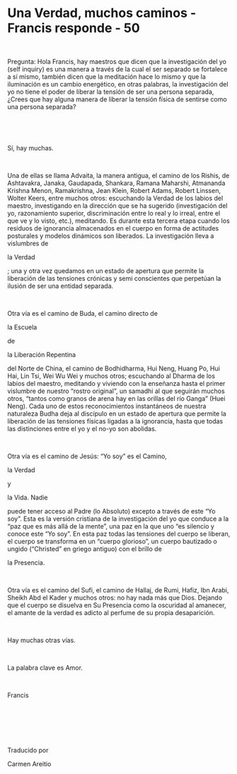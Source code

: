 # Una Verdad, muchos caminos - Francis responde - 50



&nbsp; 





Pregunta: Hola Francis, hay maestros que dicen que la investigaci&oacute;n del yo (self inquiry) es una manera a trav&eacute;s de la cual el ser separado se fortalece a s&iacute; mismo, tambi&eacute;n dicen que la meditaci&oacute;n hace lo mismo y que la iluminaci&oacute;n es un cambio energ&eacute;tico, en otras palabras, la investigaci&oacute;n del yo no tiene el poder de liberar la tensi&oacute;n de ser una persona separada, &iquest;Crees que hay alguna manera de liberar la tensi&oacute;n f&iacute;sica de sentirse como una persona separada? 






&nbsp;







&nbsp;






S&iacute;, hay muchas.






&nbsp;






Una de ellas se llama Advaita, la manera antigua, el camino de los Rishis, de Ashtavakra, Janaka, Gaudapada, Shankara, Ramana Maharshi, Atmananda Krishna Menon, Ramakrishna, Jean Klein, Robert Adams, Robert Linssen, Wolter Keers, entre muchos otros: escuchando la Verdad de los labios del maestro, investigando en la direcci&oacute;n que se ha sugerido (investigaci&oacute;n del yo, razonamiento superior, discriminaci&oacute;n entre lo real y lo irreal, entre el que ve y lo visto, etc.), meditando. Es durante esta tercera etapa cuando los residuos de ignorancia almacenados en el cuerpo en forma de actitudes posturales y modelos din&aacute;micos son liberados. La investigaci&oacute;n lleva a vislumbres de 





la Verdad





; una y otra vez quedamos en un estado de apertura que permite la liberaci&oacute;n de las tensiones cr&oacute;nicas y semi conscientes que perpet&uacute;an la ilusi&oacute;n de ser una entidad separada.






&nbsp;






Otra v&iacute;a es el camino de Buda, el camino directo de 





la Escuela




 de 




la Liberaci&oacute;n Repentina





 del Norte de China, el camino de Bodhidharma, Hui Neng, Huang Po, Hui Hai, Lin Tsi, Wei Wu Wei y muchos otros; escuchando al Dharma de los labios del maestro, meditando y viviendo con la ense&ntilde;anza hasta el primer vislumbre de nuestro &ldquo;rostro original&rdquo;, un samadhi al que seguir&aacute;n muchos otros, &ldquo;tantos como granos de arena hay en las orillas del r&iacute;o Ganga&rdquo; (Huei Neng). Cada uno de estos reconocimientos instant&aacute;neos de nuestra naturaleza Budha deja al disc&iacute;pulo en un estado de apertura que permite la liberaci&oacute;n de las tensiones f&iacute;sicas ligadas a la ignorancia, hasta que todas las distinciones entre el yo y el no-yo son abolidas.






&nbsp;






Otra v&iacute;a es el camino de Jes&uacute;s: &ldquo;Yo soy&rdquo; es el Camino, 






la Verdad




 y 




la Vida. Nadie




 puede tener acceso al Padre (lo Absoluto) excepto a trav&eacute;s de este &ldquo;Yo soy&rdquo;. Esta es la versi&oacute;n cristiana de la investigaci&oacute;n del yo que conduce a la &ldquo;paz que es m&aacute;s all&aacute; de la mente&rdquo;, una paz en la que uno &ldquo;es silencio y conoce este &ldquo;Yo soy&rdquo;. En esta paz todas las tensiones del cuerpo se liberan, el cuerpo se transforma en un &ldquo;cuerpo glorioso&rdquo;, un cuerpo bautizado o ungido (&ldquo;Christed&rdquo; en griego antiguo) con el brillo de 




la Presencia.









&nbsp;






Otra v&iacute;a es el camino del Sufi, el camino de Hallaj, de Rumi, Hafiz, Ibn Arabi, Sheikh Abd el Kader y muchos otros: no hay nada m&aacute;s que Dios. Dejando que el cuerpo se disuelva en Su Presencia como la oscuridad al amanecer, el amante de la verdad es adicto al perfume de su propia desaparici&oacute;n.






&nbsp;






Hay muchas otras v&iacute;as. 






&nbsp;






La palabra clave es Amor.






&nbsp;






Francis






&nbsp;







&nbsp;







&nbsp;






Traducido por 






Carmen Areitio









